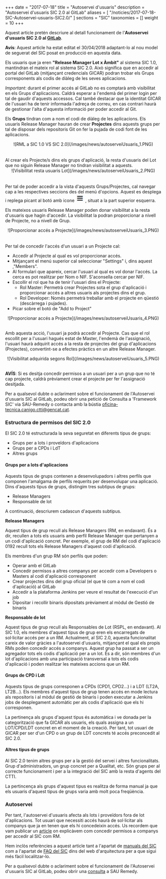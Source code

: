 +++
date        = "2017-07-18"
title       = "Autoservei d'usuaris"
description = "Autoservei d'usuaris SIC 2.0 al GitLab"
aliases = [
    "/noticies/2017-07-18-SIC-Autoservei-usuaris-SIC2.0/"
]
sections    = "SIC"
taxonomies  = []
weight 		= 10
+++

Aquest article pretén descriure al detall funcionament de l'**Autoservei d'usuaris SIC 2.0 al [GitLab](https://git.intranet.gencat.cat/)**.

**Avís**: Aquest article ha estat editat el 30/04/2018 adaptant-lo al nou model de seguerat del SIC posat en producció en aquesta data.

Els usuaris que ja eren **"Release Manager Lot x Àmbit"** al sistema SIC 1.0, mantindran el mateix rol al sistema SIC 2.0. Això significa que en accedir al portal del GitLab (mitjançant credencials GICAR) podran trobar els Grups corresponents als codis de diàleg de les seves aplicacions.

_Important_: durant el primer accés al GitLab no es comptarà amb visibilitat en els Grups d'aplicacions. Caldrà esperar a l'endemà del primer login per tal de gaudir d'aquests accessos. Cal també destacar que la identitat GICAR de l'usuari ha de tenir informada l'adreça de correu, en cas contrari haurà de gestionar l'alta d'aquesta informació per poder accedir al Git.

Els **Grups** tindran com a nom el codi de diàleg de les aplicacions. Els usuaris Release Manager hauran de crear **Projectes** dins aquests grups per tal de disposar dels repositoris Git on fer la pujada de codi font de les aplicacions.

<center>![RML a SIC 1.0 VS SIC 2.0](/images/news/autoserveiUsuaris_1.PNG)</center>
<br/><br/>
Al crear els Projecte/s dins els grups d'aplicació, la resta d'usuaris del Lot que no siguin Release Manager no tindran visibilitat a aquests.

<CENTER>![Visibilitat resta usuaris Lot](/images/news/autoserveiUsuaris_2.PNG)</center>
<br/><br/>
Per tal de poder accedir a la vista d'aquests Grups/Projectes, cal navegar cap a les respectives seccions des del menú d'opcions. Aquest es desplega i replega picant al botó amb icone <img style="display:inline" src="/images/news/icone_menu_gitlab.PNG" alt="icone menu gitlab"/> , situat a la part superior esquerra.

Els mateixos usuaris Release Manager poden donar visibilitat a la resta d'usuaris que hagin d'accedir. La visibilitat la podran proporcionar a nivell de Projecte, no a nivell de Grup.

<CENTER>![Proporcionar accés a Projecte](/images/news/autoserveiUsuaris_3.PNG)</center>
<br/><br/>
Per tal de concedir l'accés d'un usuari a un Projecte cal:

* Accedir al Projecte al qual es vol proporcionar accés.
* Mitjançant el menú superior cal seleccionar "Settings" i, dins aquest ,"Members".
* Al formulari que apareix, cercar l'usuari al qual es vol donar l'accés. La cerca es pot realitzar per Nom o NIF. S'aconsella cercar per NIF.
* Escollir el rol que ha de tenir l'usuari dins el Projecte:
	* Rol Master: Permetrà crear Projectes sota el grup d'aplicació i proporcionar accés a altres usuaris als projectes dins el grup.
	* Rol Developer: Només permetrà treballar amb el projecte en qüestió (descàrrega i pujades).
* Picar sobre el botó de "Add to Project"

<CENTER>![Proporcionar accés a Projecte](/images/news/autoserveiUsuaris_4.PNG)</center>
<br/>

Amb aquesta acció, l'usuari ja podrà accedir al Projecte.
Cas que el rol escollit per a l'usuari hagués estat de Master, l'endemà de l'assignació, l'usuari haurà adquirit accés a la resta de projectes del grup d'aplicacions (Projectes), convertint-se a efectes pràctics en un altre Release Manager.

<CENTER>![Visibilitat adquirida segons Rol](/images/news/autoserveiUsuaris_5.PNG)</center>
<br/>

**AVÍS**: Si es desitja concedir permisos a un usuari per a un grup que no té cap projecte, caldrà prèviament crear el projecte per fer l'assignació desitjada.

Per a qualsevol dubte o aclariment sobre el funcionament de l'Autoservei d'usuaris SIC al GitLab, podeu obrir una petició de Consulta a 'Framework SIC' via SAU-Remedy o contacta amb la bústia [oficina-tecnica.canigo.ctti@gencat.cat](mailto:oficina-tecnica.canigo.ctti@gencat.cat).


### Estructura de permisos del SIC 2.0

El SIC 2.0 té estructurada la seva seguretat en diferents tipus de grups:

* Grups per a lots i proveïdors d'aplicacions
* Grups per a CPDs i LdT
* Altres grups

#### Grups per a lots d'aplicacions

Aquests tipus de grups contenen a desenvolupadors i altres perfils que componen l'amalgama de perfils requerits per desenvolupar una aplicació. Dins d'aquests tipus de grups, distingim tres subtipus de grups:

* Release Managers
* Responsable de lot

A continuació, descriurem cadascun d'aquests subtipus.

**Release Managers**

Aquest tipus de grup recull als Release Managers (RM, en endavant). És a dir, recullen a tots els usuaris amb perfil Release Manager que pertanyen a un codi d'aplicació concret. Per exemple, el grup de RM del codi d'aplicació 0192 recull tots els Release Managers d'aquest codi d'aplicació.

Els membres d'un grup RM són perfils que poden:

* Operar amb el GitLab
* Concedir permisos a altres companys per accedir com a Developers o Masters al codi d'aplicació corresponent
* Crear projectes dins del grup oficial (el que té com a nom el codi d'aplicació) al GitLab
* Accedir a la plataforma Jenkins per veure el resultat de l'execució d'un job
* Dipositar i recollir binaris dipositats prèviament al mòdul de Gestió de binaris

**Responsable de lot**

Aquest tipus de grup recull als Responsables de Lot (RSPL, en endavant). Al SIC 1.0, els membres d'aquest tipus de grup eren els encarregats de sol·licitar accés per a un RM. Actualment, al SIC 2.0, aquesta funcionalitat careix de valor gràcies a l'autoservei d'usuaris, mitjançant el qual els propis RMs poden concedir accés a companys. Aquest grup ha passat a ser un agregador tots els codis d'aplicació per a un lot. És a dir, són membres d'un lot d'aplicacions amb una participació transversal a tots els codis d'aplicació i poden realitzar les mateixes accions que un RM.

#### Grups de CPD i Ldt

Aquests tipus de grups corresponen a CPDs (CPD1, CPD2...) i a LDT (LT2A, LT2B...). Els membres d'aquest tipus de grup tenen accés en mode lectura als repositoris i al mòdul de gestió de binaris i poden executar a Jenkins jobs de desplegament automàtic per als codis d'aplicació que els hi corresponen.

La pertinença als grups d'aquest tipus és automàtica i ve donada per la categorització que fa GICAR als usuaris, els quals assigna a un LOT/CPD/LDT concret en el moment de la creació. Per tant, tot usuari de GICAR per ser d'un CPD o un grup de LDT concrets té accés preconcedit al SIC 2.0.

#### Altres tipus de grups

Al SIC 2.0 tenim altres grups per a la gestió del servei i altres funcionalitats. Grup d'administradors, un grup concret per a Qualitat, etc. Són grups per al correcte funcionament i per a la integració del SIC amb la resta d'agents del CTTI.

La pertincença als grups d'aquest tipus es realitza de forma manual ja que els usuaris d'aquest tipus de grups varia amb molt poca freqüència.

### Autoservei

Per tant, l'autoservei d'usuaris afecta als lots i proveïdors fora de lot d'aplicacions. Tot usuari que necessiti accés haurà de sol·licitar als companys que ja en tenen que els hi concedeixin accés. Us recordem que vam publicar un [article](http://canigo.ctti.gencat.cat/noticies/2017-07-18-SIC-Autoservei-usuaris-SIC2.0/) on explicàvem com concedir permisos a companys per accedir al SIC com RM.

Hem inclòs referències a aquest article tant a l'apartat de [manuals del SIC](http://canigo.ctti.gencat.cat/sic-documentacio/manuals/) com a l'apartat de [FAQ del SIC](http://canigo.ctti.gencat.cat/sic/faq/) dins del web d'arquitectura per a que sigui més fàcil localitzar-lo.

Per a qualsevol dubte o aclariment sobre el funcionament de l'Autoservei d'usuaris SIC al GitLab, podeu obrir una [consulta](/howtos/2018-01-howto-obrir-peticions-SIC-a-autoservei-Remedy/#consulta) a SAU Remedy.

